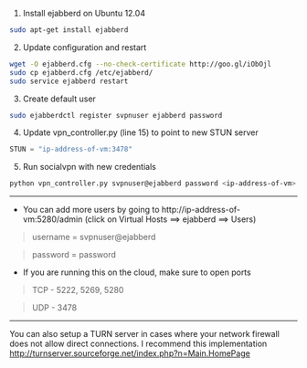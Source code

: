 1. Install ejabberd on Ubuntu 12.04
```bash
sudo apt-get install ejabberd
```
2. Update configuration and restart
```bash
wget -O ejabberd.cfg --no-check-certificate http://goo.gl/iObOjl
sudo cp ejabberd.cfg /etc/ejabberd/
sudo service ejabberd restart
```
3. Create default user
```bash
sudo ejabberdctl register svpnuser ejabberd password
```
4. Update vpn_controller.py (line 15) to point to new STUN server
```python
STUN = "ip-address-of-vm:3478"
```
5. Run socialvpn with new credentials
```bash
python vpn_controller.py svpnuser@ejabberd password <ip-address-of-vm>
```

---

* You can add more users by going to http://ip-address-of-vm:5280/admin (click on Virtual Hosts ==> ejabberd ==> Users)

> username = svpnuser@ejabberd

> password = password

* If you are running this on the cloud, make sure to open ports

> TCP - 5222, 5269, 5280

> UDP - 3478

---

You can also setup a TURN server in cases where your network firewall does not allow direct connections. I recommend this implementation http://turnserver.sourceforge.net/index.php?n=Main.HomePage